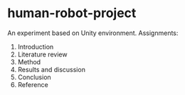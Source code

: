 # human-robot-project
An experiment based on Unity environment.
    Assignments:
1. Introduction 
2. Literature review 
3. Method 
4. Results and discussion 
5. Conclusion 
6. Reference
